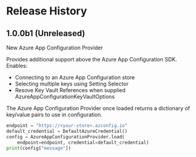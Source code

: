 # Release History

## 1.0.0b1 (Unreleased)

New Azure App Configuration Provider

Provides additional support above the Azure App Configuration SDK. Enables:
* Connecting to an Azure App Configuration store
* Selecting multiple keys using Setting Selector
* Resove Key Vault References when supplied AzureAppConfigurationKeyVaultOptions

The Azure App Configuration Provider once loaded returns a dictionary of key/value pairs to use in configuration.

```python
endpoint = "https://<your-store>.azconfig.io"
default_credential = DefaultAzureCredential()
config = AzureAppConfigurationProvider.load(
    endpoint=endpoint, credential=default_credential)
print(config["message"])
```